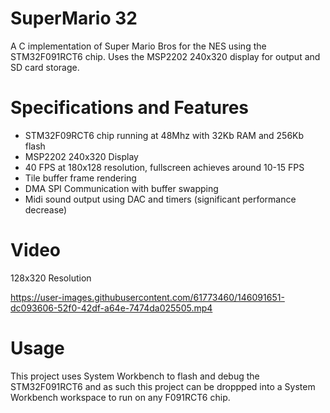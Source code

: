 # SuperMario 32
A C implementation of Super Mario Bros for the NES using the STM32F091RCT6 chip. Uses the MSP2202 240x320 display for output and SD card storage.

# Specifications and Features
* STM32F09RCT6 chip running at 48Mhz with 32Kb RAM and 256Kb flash
* MSP2202 240x320 Display
* 40 FPS at 180x128 resolution, fullscreen achieves around 10-15 FPS
* Tile buffer frame rendering
* DMA SPI Communication with buffer swapping
* Midi sound output using DAC and timers (significant performance decrease)

# Video
128x320 Resolution

https://user-images.githubusercontent.com/61773460/146091651-dc093606-52f0-42df-a64e-7474da025505.mp4



# Usage
This project uses System Workbench to flash and debug the STM32F091RCT6 and as such this project can be droppped into a System Workbench workspace to run on any F091RCT6 chip.
